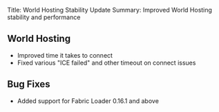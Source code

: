 Title: World Hosting Stability Update
Summary: Improved World Hosting stability and performance

## World Hosting
- Improved time it takes to connect
- Fixed various "ICE failed" and other timeout on connect issues

## Bug Fixes
- Added support for Fabric Loader 0.16.1 and above
